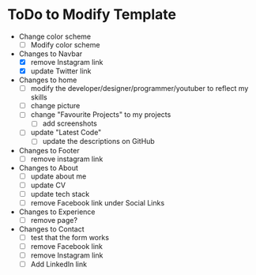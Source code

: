 # ToDo to Modify Template
- Change color scheme
    - [ ] Modify color scheme
- Changes to Navbar
    - [x] remove Instagram link
    - [x] update Twitter link
- Changes to home
    - [ ] modify the developer/designer/programmer/youtuber to reflect my skills
    - [ ] change picture
    - [ ] change "Favourite Projects" to my projects
        - [ ] add screenshots
    - [ ] update "Latest Code"
        - [ ] update the descriptions on GitHub
- Changes to Footer
    - [ ] remove instagram link
- Changes to About
    - [ ] update about me
    - [ ] update CV
    - [ ] update tech stack
    - [ ] remove Facebook link under Social Links
- Changes to Experience
    - [ ] remove page?
- Changes to Contact
    - [ ] test that the form works
    - [ ] remove Facebook link
    - [ ] remove Instagram link
    - [ ] Add LinkedIn link